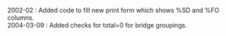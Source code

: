 2002-02 : Added code to fill new print form which shows %SD and %FO columns.  2004-03-09 : Added checks for total=0 for bridge groupings.